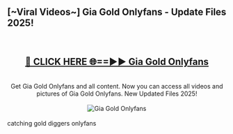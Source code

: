 <h2>[~Viral Videos~] Gia Gold Onlyfans - Update Files 2025!</h2>
<br>
<div align="center">
<h2><a href="https://betterlinks.top/A2PfLJ" rel="nofollow">🔴 CLICK HERE 🌐==►► Gia Gold Onlyfans</a></h2>
<br>
Get Gia Gold Onlyfans and all content. Now you can access all videos and pictures of Gia Gold Onlyfans. New Updated Files 2025!
<br>
<br>
<a href="https://betterlinks.top/A2PfLJ" rel="nofollow" data-target="animated-image.originalLink"><img src="https://i.ibb.co.com/WyWwxjT/player-gif2.gif" alt="Gia Gold Onlyfans" style="max-width: 100%; display: inline-block;" data-target="animated-image.originalImage"></a>
</div>
<br>
catching gold diggers onlyfans